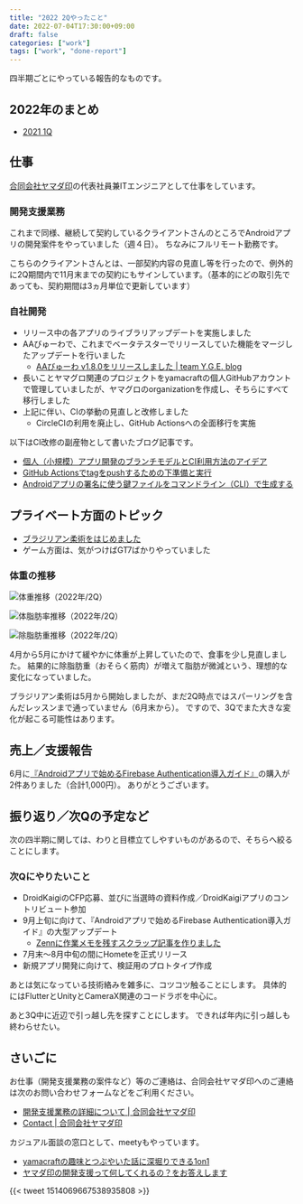 ```yaml
---
title: "2022 2Qやったこと"
date: 2022-07-04T17:30:00+09:00
draft: false
categories: ["work"]
tags: ["work", "done-report"]
---
```


四半期ごとにやっている報告的なものです。

## 2022年のまとめ

* [2021 1Q](/note/yamacraft-2022-1q-done/)

## 仕事

[合同会社ヤマダ印](https://yamadajirushi.co.jp/)の代表社員兼ITエンジニアとして仕事をしています。

### 開発支援業務

これまで同様、継続して契約しているクライアントさんのところでAndroidアプリの開発案件をやっていました（週４日）。
ちなみにフルリモート勤務です。

こちらのクライアントさんとは、一部契約内容の見直し等を行ったので、例外的に2Q期間内で11月末までの契約にもサインしています。（基本的にどの取引先であっても、契約期間は3ヵ月単位で更新しています）

### 自社開発

* リリース中の各アプリのライブラリアップデートを実施しました
* AAびゅーわで、これまでベータテスターでリリースしていた機能をマージしたアップデートを行いました
  * [AAびゅーわ v1\.8\.0をリリースしました \| team Y\.G\.E\. blog](https://yge.yamaglo.jp/posts/20220627-release-aaviewer-1-8-0/)
* 長いことヤマグロ関連のプロジェクトをyamacraftの個人GitHubアカウントで管理していましたが、ヤマグロのorganizationを作成し、そちらにすべて移行しました
* 上記に伴い、CIの挙動の見直しと改修しました
  * CircleCIの利用を廃止し、GitHub Actionsへの全面移行を実施

以下はCI改修の副産物として書いたブログ記事です。

* [個人（小規模）アプリ開発のブランチモデルとCI利用方法のアイデア](/note/idea-branch-model-and-ci/)
* [GitHub Actionsでtagをpushするための下準備と実行](/note/output_tagname_android/)
* [Androidアプリの署名に使う鍵ファイルをコマンドライン（CLI）で生成する](/note/create-keystore-cli/)

## プライベート方面のトピック

* [ブラジリアン柔術をはじめました](/note/restart-bjj/)
* ゲーム方面は、気がつけばGT7ばかりやっていました

### 体重の推移

![体重推移（2022年/2Q）](/note/image/yamacraft-2022-2q-done/year_chart_weight.png)

![体脂肪率推移（2022年/2Q）](/note/image/yamacraft-2022-2q-done/year_chart_bfp.png)

![除脂肪重推移（2022年/2Q）](/note/image/yamacraft-2022-2q-done/year_chart_lbm.png)

4月から5月にかけて緩やかに体重が上昇していたので、食事を少し見直しました。
結果的に除脂肪重（おそらく筋肉）が増えて脂肪が微減という、理想的な変化になっていました。

ブラジリアン柔術は5月から開始しましたが、まだ2Q時点ではスパーリングを含んだレッスンまで通っていません（6月末から）。
ですので、3Qでまた大きな変化が起こる可能性はあります。

## 売上／支援報告

6月に[『Androidアプリで始めるFirebase Authentication導入ガイド』](https://team-yge.booth.pm/items/1585068)の購入が2件ありました（合計1,000円）。
ありがとうございます。

## 振り返り／次Qの予定など

次の四半期に関しては、わりと目標立てしやすいものがあるので、そちらへ絞ることにします。

### 次Qにやりたいこと

* DroidKaigiのCFP応募、並びに当選時の資料作成／DroidKaigiアプリのコントリビュート参加
* 9月上旬に向けて、『Androidアプリで始めるFirebase Authentication導入ガイド』の大型アップデート
  * [Zennに作業メモを残すスクラップ記事を作りました](https://zenn.dev/yamacraft/scraps/a089e39a984879)
* 7月末〜8月中旬の間にHometeを正式リリース
* 新規アプリ開発に向けて、検証用のプロトタイプ作成

あとは気になっている技術絡みを雑多に、コツコツ触ることにします。
具体的にはFlutterとUnityとCameraX関連のコードラボを中心に。

あと3Q中に近辺で引っ越し先を探すことにします。
できれば年内に引っ越しも終わらせたい。

## さいごに

お仕事（開発支援業務の案件など）等のご連絡は、合同会社ヤマダ印へのご連絡は次のお問い合わせフォームなどをご利用ください。

* [開発支援業務の詳細について \| 合同会社ヤマダ印](https://yamadajirushi.co.jp/development-support-detail/)
* [Contact \| 合同会社ヤマダ印](https://yamadajirushi.co.jp/contact/)

カジュアル面談の窓口として、meetyもやっています。

* [yamacraftの趣味とつぶやいた話に深堀りできる1on1](https://meety.net/matches/iTroNLuBJEIr)
* [ヤマダ印の開発支援って何してくれるの？をお答えします](https://meety.net/matches/iTroNLuBJEIr)

{{< tweet 1514069667538935808 >}}